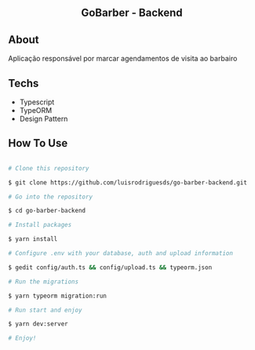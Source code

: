 <h2 align="center">
  GoBarber - Backend
</h2>

## About

Aplicação responsável por marcar agendamentos de visita ao barbairo

## Techs

- Typescript
- TypeORM
- Design Pattern

## How To Use

```bash

# Clone this repository

$ git clone https://github.com/luisrodriguesds/go-barber-backend.git

# Go into the repository

$ cd go-barber-backend

# Install packages

$ yarn install

# Configure .env with your database, auth and upload information

$ gedit config/auth.ts && config/upload.ts && typeorm.json

# Run the migrations

$ yarn typeorm migration:run

# Run start and enjoy

$ yarn dev:server

# Enjoy!

```
